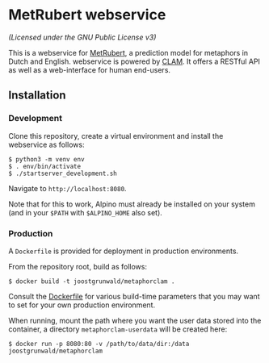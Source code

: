 # MetRubert webservice

*(Licensed under the GNU Public License v3)*

This is a webservice for [MetRubert](https://github.com/joostgrunwald/MetRuBert),
a prediction model for metaphors in Dutch and English.
webservice is powered by [CLAM](https://proycon.github.io/clam). It offers a RESTful API as well as a web-interface for human end-users.

## Installation

### Development

Clone this repository, create a virtual environment and install the webservice as follows:

```
$ python3 -m venv env
$ . env/bin/activate
$ ./startserver_development.sh
```

Navigate to ``http://localhost:8080``.

Note that for this to work, Alpino must already be installed on your system (and in your `$PATH` with `$ALPINO_HOME`
also set).

### Production

A ``Dockerfile`` is provided for deployment in production environments.

From the repository root, build as follows:

``
$ docker build -t joostgrunwald/metaphorclam .
``

Consult the [Dockerfile](Dockerfile) for various build-time parameters that you may want to set for your own production environment.

When running, mount the path where you want the user data stored into the container, a directory `metaphorclam-userdata` will be created here:

``
$ docker run -p 8080:80 -v /path/to/data/dir:/data joostgrunwald/metaphorclam
``
